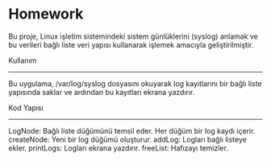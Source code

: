 # Homework
Bu proje, Linux işletim sistemindeki sistem günlüklerini (syslog) anlamak ve bu verileri bağlı liste veri yapısı kullanarak işlemek amacıyla geliştirilmiştir.

Kullanım

----------------------
Bu uygulama, /var/log/syslog dosyasını okuyarak log kayıtlarını bir bağlı liste yapısında saklar ve ardından bu kayıtları ekrana yazdırır.



Kod Yapısı

---
LogNode: Bağlı liste düğümünü temsil eder. Her düğüm bir log kaydı içerir.
createNode: Yeni bir log düğümü oluşturur.
addLog: Logları bağlı listeye ekler.
printLogs: Logları ekrana yazdırır.
freeList: Hafızayı temizler.
